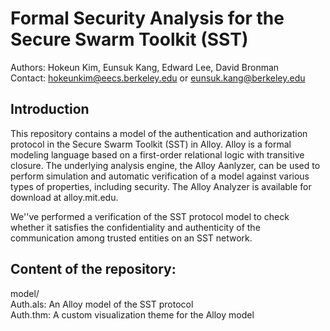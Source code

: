 # Formal Security Analysis for the Secure Swarm Toolkit (SST)

Authors: Hokeun Kim, Eunsuk Kang, Edward Lee, David Bronman    
Contact: hokeunkim@eecs.berkeley.edu or eunsuk.kang@berkeley.edu

## Introduction 

This repository contains a model of the authentication and authorization protocol in the Secure Swarm Toolkit (SST) in Alloy. Alloy is a formal modeling language based on a first-order relational logic with transitive closure. The underlying analysis engine, the Alloy Aanlyzer, can be used to perform simulation and automatic verification of a model against various types of properties, including security. The Alloy Analyzer is available for download at alloy.mit.edu.

We''ve performed a verification of the SST protocol model to check whether it satisfies the confidentiality and authenticity of the communication among trusted entities on an SST network.

## Content of the repository:

model/   
  Auth.als: An Alloy model of the SST protocol   
  Auth.thm: A custom visualization theme for the Alloy model   
  
  
  
